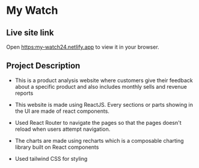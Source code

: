 # My Watch

## Live site link

Open [https:my-watch24.netlify.app](https:my-watch24.netlify.app) to view it in your browser.

## Project Description

- This is a product analysis website where customers give their feedback about a specific product and also includes monthly sells and revenue reports

- This website is made using ReactJS. Every sections or parts showing in the UI are made of react components.

- Used React Router to navigate the pages so that the pages doesn't reload when users attempt navigation.

- The charts are made using recharts which is a composable charting library built on React components

- Used tailwind CSS for styling
